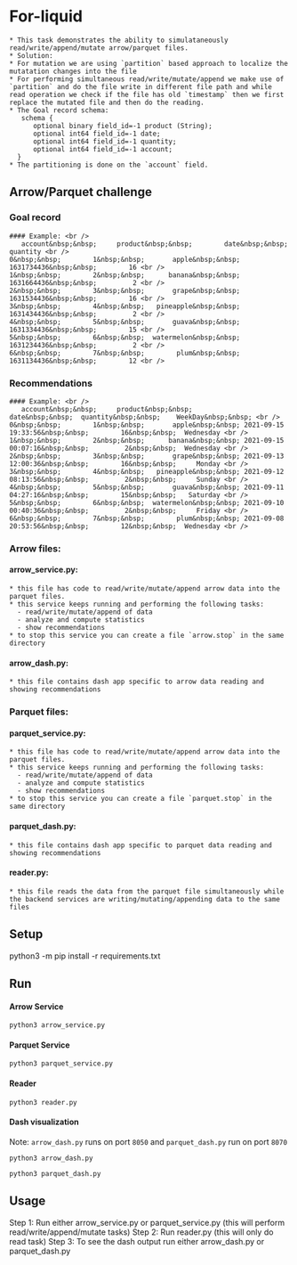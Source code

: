 # For-liquid
```
* This task demonstrates the ability to simulataneously read/write/append/mutate arrow/parquet files. 
* Solution:
* For mutation we are using `partition` based approach to localize the mutatation changes into the file
* For performing simultaneous read/write/mutate/append we make use of `partition` and do the file write in different file path and while read operation we check if the file has old `timestamp` then we first replace the mutated file and then do the reading.
* The Goal record schema:
   schema {
      optional binary field_id=-1 product (String);
      optional int64 field_id=-1 date;
      optional int64 field_id=-1 quantity;
      optional int64 field_id=-1 account;
  }
* The partitioning is done on the `account` field.
```


## Arrow/Parquet challenge

### Goal record
```
#### Example: <br />
   account&nbsp;&nbsp;     product&nbsp;&nbsp;        date&nbsp;&nbsp;  quantity <br />
0&nbsp;&nbsp;        1&nbsp;&nbsp;       apple&nbsp;&nbsp;  1631734436&nbsp;&nbsp;        16 <br />
1&nbsp;&nbsp;        2&nbsp;&nbsp;      banana&nbsp;&nbsp;  1631664436&nbsp;&nbsp;         2 <br />
2&nbsp;&nbsp;        3&nbsp;&nbsp;       grape&nbsp;&nbsp;  1631534436&nbsp;&nbsp;        16 <br />
3&nbsp;&nbsp;        4&nbsp;&nbsp;   pineapple&nbsp;&nbsp;  1631434436&nbsp;&nbsp;         2 <br />
4&nbsp;&nbsp;        5&nbsp;&nbsp;       guava&nbsp;&nbsp;  1631334436&nbsp;&nbsp;        15 <br />
5&nbsp;&nbsp;        6&nbsp;&nbsp;  watermelon&nbsp;&nbsp;  1631234436&nbsp;&nbsp;         2 <br />
6&nbsp;&nbsp;        7&nbsp;&nbsp;        plum&nbsp;&nbsp;  1631134436&nbsp;&nbsp;        12 <br />
```

### Recommendations
```
#### Example: <br />
   account&nbsp;&nbsp;     product&nbsp;&nbsp;                date&nbsp;&nbsp;  quantity&nbsp;&nbsp;    WeekDay&nbsp;&nbsp; <br />
0&nbsp;&nbsp;        1&nbsp;&nbsp;       apple&nbsp;&nbsp; 2021-09-15 19:33:56&nbsp;&nbsp;        16&nbsp;&nbsp;  Wednesday <br />
1&nbsp;&nbsp;        2&nbsp;&nbsp;      banana&nbsp;&nbsp; 2021-09-15 00:07:16&nbsp;&nbsp;         2&nbsp;&nbsp;  Wednesday <br />
2&nbsp;&nbsp;        3&nbsp;&nbsp;       grape&nbsp;&nbsp; 2021-09-13 12:00:36&nbsp;&nbsp;        16&nbsp;&nbsp;     Monday <br />
3&nbsp;&nbsp;        4&nbsp;&nbsp;   pineapple&nbsp;&nbsp; 2021-09-12 08:13:56&nbsp;&nbsp;         2&nbsp;&nbsp;     Sunday <br />
4&nbsp;&nbsp;        5&nbsp;&nbsp;       guava&nbsp;&nbsp; 2021-09-11 04:27:16&nbsp;&nbsp;        15&nbsp;&nbsp;   Saturday <br />
5&nbsp;&nbsp;        6&nbsp;&nbsp;  watermelon&nbsp;&nbsp; 2021-09-10 00:40:36&nbsp;&nbsp;         2&nbsp;&nbsp;     Friday <br />
6&nbsp;&nbsp;        7&nbsp;&nbsp;        plum&nbsp;&nbsp; 2021-09-08 20:53:56&nbsp;&nbsp;        12&nbsp;&nbsp;  Wednesday <br />
```

### Arrow files:
#### arrow_service.py: 
```
* this file has code to read/write/mutate/append arrow data into the parquet files.
* this service keeps running and performing the following tasks:
  - read/write/mutate/append of data
  - analyze and compute statistics
  - show recommendations
* to stop this service you can create a file `arrow.stop` in the same directory
```

#### arrow_dash.py:
```
* this file contains dash app specific to arrow data reading and showing recommendations
```

### Parquet files:
#### parquet_service.py: 
```
* this file has code to read/write/mutate/append arrow data into the parquet files.
* this service keeps running and performing the following tasks:
  - read/write/mutate/append of data
  - analyze and compute statistics
  - show recommendations
* to stop this service you can create a file `parquet.stop` in the same directory
```

#### parquet_dash.py:
```
* this file contains dash app specific to parquet data reading and showing recommendations
```

####  reader.py:
```
* this file reads the data from the parquet file simultaneously while the backend services are writing/mutating/appending data to the same files
```


## Setup
python3 -m pip install -r requirements.txt


## Run

#### Arrow Service
```
python3 arrow_service.py
```

#### Parquet Service
```
python3 parquet_service.py
```

#### Reader
```
python3 reader.py
```

#### Dash visualization
Note: `arrow_dash.py` runs on port `8050` and `parquet_dash.py` run on port `8070`

```
python3 arrow_dash.py
```

```
python3 parquet_dash.py
```


## Usage
Step 1: Run either arrow_service.py or parquet_service.py (this will perform read/write/append/mutate tasks)
Step 2: Run reader.py (this will only do read task)
Step 3: To see the dash output run either arrow_dash.py or parquet_dash.py
